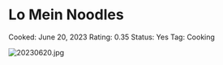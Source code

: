 # Lo Mein Noodles

Cooked: June 20, 2023
Rating: 0.35
Status: Yes
Tag: Cooking

![20230620.jpg](20230620.jpg)